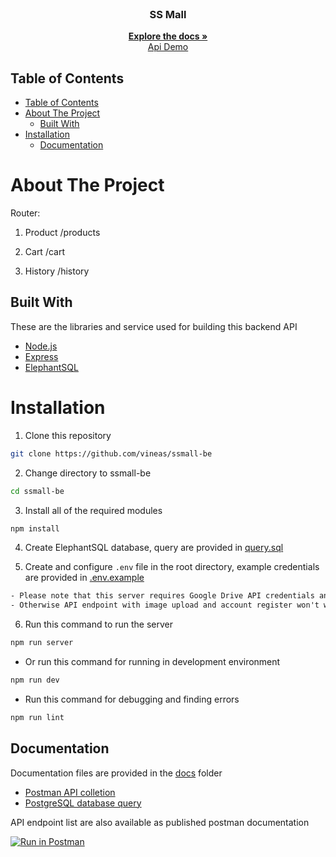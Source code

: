 <br />
<p align="center">
  <h3 align="center">SS Mall</h3>
  <p align="center">
    <a href="https://github.com/vineas/ssmall-be"><strong>Explore the docs »</strong></a>
    <br />
    <a href="https://ssmall-be.vercel.app/">Api Demo</a>
  </p>
</p>

## Table of Contents

- [Table of Contents](#table-of-contents)
- [About The Project](#about-the-project)
  - [Built With](#built-with)
- [Installation](#installation)
  - [Documentation](#documentation)
# About The Project

Router:
1. Product
    /products

2. Cart
    /cart

3. History
    /history


## Built With

These are the libraries and service used for building this backend API

- [Node.js](https://nodejs.org)
- [Express](https://expressjs.com)
- [ElephantSQL](https://www.postgresql.org)

# Installation

1. Clone this repository

```sh
git clone https://github.com/vineas/ssmall-be
```

2. Change directory to ssmall-be

```sh
cd ssmall-be
```

3. Install all of the required modules

```sh
npm install
```

4. Create ElephantSQL database, query are provided in [query.sql](./query.sql)

5. Create and configure `.env` file in the root directory, example credentials are provided in [.env.example](./.env.example)

```txt
- Please note that this server requires Google Drive API credentials and Gmail service account
- Otherwise API endpoint with image upload and account register won't work properly
```

6. Run this command to run the server

```sh
npm run server
```

- Or run this command for running in development environment

```sh
npm run dev
```

- Run this command for debugging and finding errors

```sh
npm run lint
```

## Documentation

Documentation files are provided in the [docs](./docs) folder

- [Postman API colletion]()
- [PostgreSQL database query](./query.sql)

API endpoint list are also available as published postman documentation

[![Run in Postman](https://run.pstmn.io/button.svg)](https://documenter.getpostman.com/view/27926114/2s9Yynk47Z)